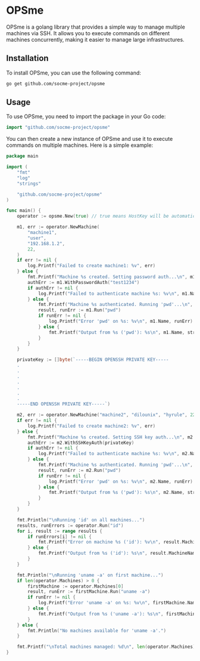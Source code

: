 # OPSme

OPSme is a golang library that provides a simple way to manage multiple machines via SSH. It allows you to execute commands on different machines concurrently, making it easier to manage large infrastructures.

## Installation

To install OPSme, you can use the following command:

```bash
go get github.com/socme-project/opsme
```

## Usage

To use OPSme, you need to import the package in your Go code:

```go
import "github.com/socme-project/opsme"
```

You can then create a new instance of OPSme and use it to execute commands on multiple machines. Here is a simple example:

```go
package main

import (
	"fmt"
	"log"
	"strings"

	"github.com/socme-project/opsme"
)

func main() {
	operator := opsme.New(true) // true means HostKey will be automatically added if missing

	m1, err := operator.NewMachine(
		"machine1",
		"user",
		"192.168.1.2",
		22,
	)
	if err != nil {
		log.Printf("Failed to create machine1: %v", err)
	} else {
		fmt.Printf("Machine %s created. Setting password auth...\n", m1.Name)
		authErr := m1.WithPasswordAuth("test1234")
		if authErr != nil {
			log.Printf("Failed to authenticate machine %s: %v\n", m1.Name, authErr)
		} else {
			fmt.Printf("Machine %s authenticated. Running 'pwd'...\n", m1.Name)
			result, runErr := m1.Run("pwd")
			if runErr != nil {
				log.Printf("Error 'pwd' on %s: %v\n", m1.Name, runErr)
			} else {
				fmt.Printf("Output from %s ('pwd'): %s\n", m1.Name, strings.TrimSpace(result.Output))
			}
		}
	}

	privateKey := []byte(`-----BEGIN OPENSSH PRIVATE KEY-----
	.
	.
	.
	.
	.
	.
	.
	-----END OPENSSH PRIVATE KEY-----`)

	m2, err := operator.NewMachine("machine2", "dilounix", "hyrule", 22)
	if err != nil {
		log.Printf("Failed to create machine2: %v", err)
	} else {
		fmt.Printf("Machine %s created. Setting SSH key auth...\n", m2.Name)
		authErr := m2.WithSSHKeyAuth(privateKey)
		if authErr != nil {
			log.Printf("Failed to authenticate machine %s: %v\n", m2.Name, authErr)
		} else {
			fmt.Printf("Machine %s authenticated. Running 'pwd'...\n", m2.Name)
			result, runErr := m2.Run("pwd")
			if runErr != nil {
				log.Printf("Error 'pwd' on %s: %v\n", m2.Name, runErr)
			} else {
				fmt.Printf("Output from %s ('pwd'): %s\n", m2.Name, strings.TrimSpace(result.Output))
			}
		}
	}

	fmt.Println("\nRunning 'id' on all machines...")
	results, runErrors := operator.Run("id")
	for i, result := range results {
		if runErrors[i] != nil {
			fmt.Printf("Error on machine %s ('id'): %v\n", result.MachineName, runErrors[i])
		} else {
			fmt.Printf("Output from %s ('id'): %s\n", result.MachineName, strings.TrimSpace(result.Output))
		}
	}

	fmt.Println("\nRunning 'uname -a' on first machine...")
	if len(operator.Machines) > 0 {
		firstMachine := operator.Machines[0]
		result, runErr := firstMachine.Run("uname -a")
		if runErr != nil {
			log.Printf("Error 'uname -a' on %s: %v\n", firstMachine.Name, runErr)
		} else {
			fmt.Printf("Output from %s ('uname -a'): %s\n", firstMachine.Name, strings.TrimSpace(result.Output))
		}
	} else {
		fmt.Println("No machines available for 'uname -a'.")
	}

	fmt.Printf("\nTotal machines managed: %d\n", len(operator.Machines))
}

